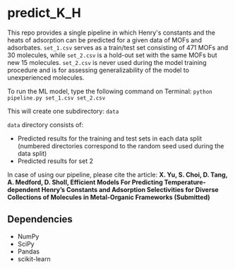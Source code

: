 # predict_K_H

This repo provides a single pipeline in which Henry's constants and the heats of adsorption can be predicted for a given data of MOFs and adsorbates. `set_1.csv` serves as a train/test set consisting of 471 MOFs and 30 molecules, while `set_2.csv` is a hold-out set with the same MOFs but new 15 molecules. `set_2.csv` is never used during the model training procedure and is for assessing generalizability of the model to unexperienced molecules.

To run the ML model, type the following command on Terminal: `python pipeline.py set_1.csv set_2.csv`

This will create one subdirectory: `data`

`data` directory consists of: 
- Predicted results for the training and test sets in each data split (numbered directories correspond to the random seed used during the data split)
- Predicted results for set 2

In case of using our pipeline, please cite the article: **X. Yu, S. Choi, D. Tang, A. Medford, D. Sholl, Efficient Models For Predicting Temperature-dependent Henry’s Constants and Adsorption Selectivities for Diverse Collections of Molecules in Metal-Organic Frameworks (Submitted)**

## Dependencies
- NumPy
- SciPy
- Pandas
- scikit-learn
